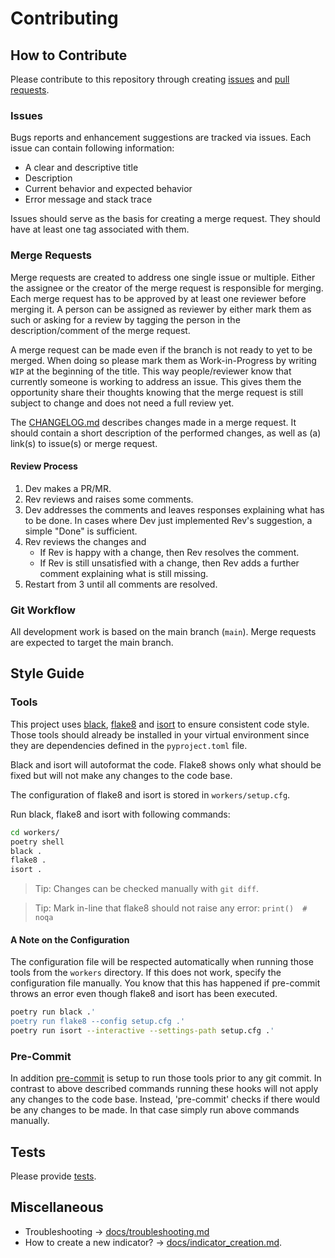 # Contributing

## How to Contribute

Please contribute to this repository through creating [issues](https://github.com/GIScience/ohsome-quality-analyst/issues/new) and [pull requests](https://docs.github.com/en/github/collaborating-with-issues-and-pull-requests/about-pull-requests).


### Issues

Bugs reports and enhancement suggestions are tracked via issues. Each issue can contain following information:

- A clear and descriptive title
- Description
- Current behavior and expected behavior
- Error message and stack trace

Issues should serve as the basis for creating a merge request. They should have at least one tag associated with them.


### Merge Requests

Merge requests are created to address one single issue or multiple. Either the assignee or the creator of the merge request is responsible for merging.
Each merge request has to be approved by at least one reviewer before merging it. A person can be assigned as reviewer by either mark them as such or asking for a review by tagging the person in the description/comment of the merge request.

A merge request can be made even if the branch is not ready to yet to be merged. When doing so please mark them as Work-in-Progress by writing `WIP` at the beginning of the title. This way people/reviewer know that currently someone is working to address an issue. This gives them the opportunity share their thoughts knowing that the merge request is still subject to change and does not need a full review yet.

The [CHANGELOG.md](CHANGELOG.md) describes changes made in a merge request. It should contain a short description of the performed changes, as well as (a) link(s) to issue(s) or merge request.


#### Review Process

1. Dev makes a PR/MR.
2. Rev reviews and raises some comments.
3. Dev addresses the comments and leaves responses explaining what has to be done. In cases where Dev just implemented Rev's suggestion, a simple "Done" is sufficient.
4. Rev reviews the changes and
    - If Rev is happy with a change, then Rev resolves the comment.
    - If Rev is still unsatisfied with a change, then Rev adds a further comment explaining what is still missing.
5. Restart from 3 until all comments are resolved.


### Git Workflow

All development work is based on the main branch (`main`). Merge requests are expected to target the main branch.


## Style Guide

### Tools

This project uses [black](https://github.com/psf/black), [flake8](https://gitlab.com/pycqa/flake8) and [isort](https://github.com/PyCQA/isort) to ensure consistent code style. Those tools should already be installed in your virtual environment since they are dependencies defined in the `pyproject.toml` file.

Black and isort will autoformat the code. Flake8 shows only what should be fixed but will not make any changes to the code base.

The configuration of flake8 and isort is stored in `workers/setup.cfg`.

Run black, flake8 and isort with following commands:

```bash
cd workers/
poetry shell
black .
flake8 .
isort .
```

> Tip: Changes can be checked manually with `git diff`.

> Tip: Mark in-line that flake8 should not raise any error: `print()  # noqa`


#### A Note on the Configuration

The configuration file will be respected automatically when running those tools from the `workers` directory. If this does not work, specify the configuration file manually. You know that this has happened if pre-commit throws an error even though flake8 and isort has been executed.

```bash
poetry run black .'
poetry run flake8 --config setup.cfg .'
poetry run isort --interactive --settings-path setup.cfg .'
```


### Pre-Commit

In addition [pre-commit](https://pre-commit.com/) is setup to run those tools prior to any git commit. In contrast to above described commands running these hooks will not apply any changes to the code base. Instead, 'pre-commit' checks if there would be any changes to be made. In that case simply run above commands manually.


## Tests

Please provide [tests](/docs/development_setup.md#tests).


## Miscellaneous

- Troubleshooting -> [docs/troubleshooting.md](/docs/troubleshooting.md)
- How to create a new indicator? -> [docs/indicator_creation.md](/docs/indicator_creation.md).
